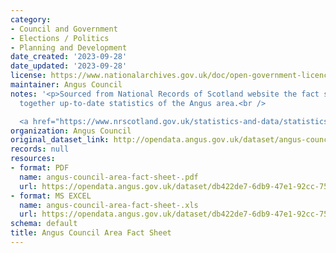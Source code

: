 ```yaml
---
category:
- Council and Government
- Elections / Politics
- Planning and Development
date_created: '2023-09-28'
date_updated: '2023-09-28'
license: https://www.nationalarchives.gov.uk/doc/open-government-licence/version/3/
maintainer: Angus Council
notes: '<p>Sourced from National Records of Scotland website the fact sheet brings
  together up-to-date statistics of the Angus area.<br />

  <a href="https://www.nrscotland.gov.uk/statistics-and-data/statistics/stats-at-a-glance/council-area-profiles">https://www.nrscotland.gov.uk/statistics-and-data/statistics/stats-at-a-glance/council-area-profiles</a></p>'
organization: Angus Council
original_dataset_link: http://opendata.angus.gov.uk/dataset/angus-council-area-fact-sheet
records: null
resources:
- format: PDF
  name: angus-council-area-fact-sheet-.pdf
  url: https://opendata.angus.gov.uk/dataset/db422de7-6db9-47e1-92cc-7500881740c2/resource/e9eb3a8b-dc91-4754-a564-aceb20e84a5d/download/angus-council-area-fact-sheet-.pdf
- format: MS EXCEL
  name: angus-council-area-fact-sheet-.xls
  url: https://opendata.angus.gov.uk/dataset/db422de7-6db9-47e1-92cc-7500881740c2/resource/c5e07ddc-88ac-4aa8-b698-f0bd6e389d91/download/angus-council-area-fact-sheet-.xls
schema: default
title: Angus Council Area Fact Sheet
---
```

